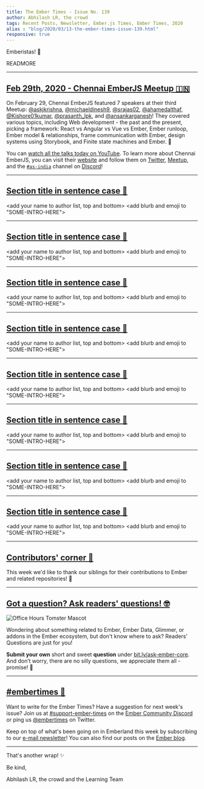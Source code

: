 ```yaml
---
title: The Ember Times - Issue No. 139
author: Abhilash LR, the crowd
tags: Recent Posts, Newsletter, Ember.js Times, Ember Times, 2020
alias : "blog/2020/03/13-the-ember-times-issue-139.html"
responsive: true
---
```


<SAYING-HELLO-IN-YOUR-FAVORITE-LANGUAGE> Emberistas! 🐹

<SOME-INTRO-HERE-TO-KEEP-THEM-SUBSCRIBERS-READING>

READMORE

---

## [Feb 29th, 2020 - Chennai EmberJS Meetup 🇮🇳](https://www.youtube.com/playlist?list=PLh_rF0Qob_sxjhg9qPTlXn-6EZzmmTHoc)

On February 29, Chennai EmberJS featured 7 speakers at their third Meetup: [@askjkrishna](https://twitter.com/askjkrishna), [@michaeldinesh9](https://twitter.com/michaeldinesh9), [@srajas02](https://twitter.com/srajas02), [@ahamedalthaf](https://github.com/ahamedalthaf), [@Kishore01kumar](https://twitter.com/Kishore01kumar), [@prasanth_lpk](https://twitter.com/prasanth_lpk), and [@ansankarganesh](https://twitter.com/ansankarganesh)! They covered various topics, including Web development - the past and the present, picking a framework: React vs Angular vs Vue vs Ember, Ember runloop, Ember model & relationships, frame communication with Ember, design systems using Storybook, and Finite state machines and Ember. 💖

You can [watch all the talks today on YouTube](https://www.youtube.com/playlist?list=PLh_rF0Qob_sxjhg9qPTlXn-6EZzmmTHoc). To learn more about Chennai EmberJS, you can visit their [website](https://chennaiemberjs.in/) and follow them on [Twitter](https://twitter.com/EmberChennai), [Meetup](https://www.meetup.com/Chennai-EmberJS/), and the [`#as-india`](https://discordapp.com/channels/480462759797063690/562648585980739616) channel on [Discord](https://discordapp.com/invite/zT3asNS)!

---

## [Section title in sentence case 🐹](#section-url)

<change section title emoji>
<consider adding some bold to your paragraph>

<add your name to author list, top and bottom>
<add blurb and emoji to "SOME-INTRO-HERE">

---

## [Section title in sentence case 🐹](#section-url)

<change section title emoji>
<consider adding some bold to your paragraph>

<add your name to author list, top and bottom>
<add blurb and emoji to "SOME-INTRO-HERE">

---

## [Section title in sentence case 🐹](#section-url)

<change section title emoji>
<consider adding some bold to your paragraph>

<add your name to author list, top and bottom>
<add blurb and emoji to "SOME-INTRO-HERE">

---

## [Section title in sentence case 🐹](#section-url)

<change section title emoji>
<consider adding some bold to your paragraph>

<add your name to author list, top and bottom>
<add blurb and emoji to "SOME-INTRO-HERE">

---

## [Section title in sentence case 🐹](#section-url)

<change section title emoji>
<consider adding some bold to your paragraph>

<add your name to author list, top and bottom>
<add blurb and emoji to "SOME-INTRO-HERE">

---

## [Section title in sentence case 🐹](#section-url)

<change section title emoji>
<consider adding some bold to your paragraph>

<add your name to author list, top and bottom>
<add blurb and emoji to "SOME-INTRO-HERE">

---

## [Section title in sentence case 🐹](#section-url)

<change section title emoji>
<consider adding some bold to your paragraph>

<add your name to author list, top and bottom>
<add blurb and emoji to "SOME-INTRO-HERE">

---

## [Section title in sentence case 🐹](#section-url)

<change section title emoji>
<consider adding some bold to your paragraph>

<add your name to author list, top and bottom>
<add blurb and emoji to "SOME-INTRO-HERE">

---

## [Contributors' corner 👏](https://guides.emberjs.com/release/contributing/repositories/)

<p>This week we'd like to thank our siblings for their contributions to Ember and related repositories! 💖</p>

---

## [Got a question? Ask readers' questions! 🤓](https://docs.google.com/forms/d/e/1FAIpQLScqu7Lw_9cIkRtAiXKitgkAo4xX_pV1pdCfMJgIr6Py1V-9Og/viewform)

<div class="blog-row">
  <img class="float-right small transparent padded" alt="Office Hours Tomster Mascot" title="Readers' Questions" src="/images/tomsters/officehours.png" />

  <p>Wondering about something related to Ember, Ember Data, Glimmer, or addons in the Ember ecosystem, but don't know where to ask? Readers’ Questions are just for you!</p>

  <p><strong>Submit your own</strong> short and sweet <strong>question</strong> under <a href="https://bit.ly/ask-ember-core" target="rq">bit.ly/ask-ember-core</a>. And don’t worry, there are no silly questions, we appreciate them all - promise! 🤞</p>
</div>

---

## [#embertimes 📰](https://blog.emberjs.com/tags/newsletter.html)

Want to write for the Ember Times? Have a suggestion for next week's issue? Join us at [#support-ember-times](https://discordapp.com/channels/480462759797063690/485450546887786506) on the [Ember Community Discord](https://discordapp.com/invite/zT3asNS) or ping us [@embertimes](https://twitter.com/embertimes) on Twitter.

Keep on top of what's been going on in Emberland this week by subscribing to our [e-mail newsletter](https://the-emberjs-times.ongoodbits.com/)! You can also find our posts on the [Ember blog](https://emberjs.com/blog/tags/newsletter.html).

---

That's another wrap! ✨

Be kind,

Abhilash LR, the crowd and the Learning Team
